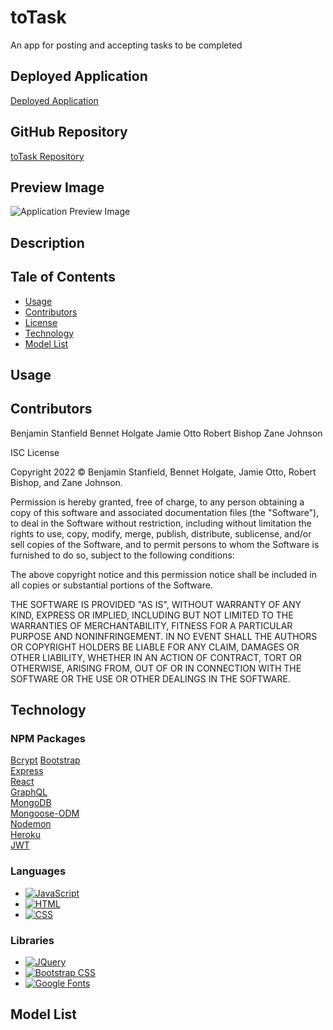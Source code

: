 # toTask
An app for posting and accepting tasks to be completed

## Deployed Application
[Deployed Application](https://to-task-app.herokuapp.com/)

## GitHub Repository
[toTask Repository](https://github.com/rbishop85/toTask)
## Preview Image
![Application Preview Image](../toTask/client/public/assets/images/homepage.png)

## Description

## Tale of Contents
- [Usage](#usage)  
- [Contributors](#contributors)  
- [License](#license)  
- [Technology](#technology)
- [Model List](#models)

## Usage

## Contributors
Benjamin Stanfield
Bennet Holgate
Jamie Otto
Robert Bishop
Zane Johnson

ISC License

Copyright 2022 &copy; Benjamin Stanfield, Bennet Holgate, Jamie Otto, Robert Bishop, and Zane Johnson.

Permission is hereby granted, free of charge, to any person obtaining a copy of this software and associated documentation files (the "Software"), to deal in the Software without restriction, including without limitation the rights to use, copy, modify, merge, publish, distribute, sublicense, and/or sell copies of the Software, and to permit persons to whom the Software is furnished to do so, subject to the following conditions:

The above copyright notice and this permission notice shall be included in all copies or substantial portions of the Software.

THE SOFTWARE IS PROVIDED "AS IS", WITHOUT WARRANTY OF ANY KIND, EXPRESS OR IMPLIED, INCLUDING BUT NOT LIMITED TO THE WARRANTIES OF MERCHANTABILITY, FITNESS FOR A PARTICULAR PURPOSE AND NONINFRINGEMENT. IN NO EVENT SHALL THE AUTHORS OR COPYRIGHT HOLDERS BE LIABLE FOR ANY CLAIM, DAMAGES OR OTHER LIABILITY, WHETHER IN AN ACTION OF CONTRACT, TORT OR OTHERWISE, ARISING FROM, OUT OF OR IN CONNECTION WITH THE SOFTWARE OR THE USE OR OTHER DEALINGS IN THE SOFTWARE.

## Technology
### NPM Packages
[Bcrypt](https://www.npmjs.com/package/bcrypt)
[Bootstrap](https://www.npmjs.com/package/bootstrap)  
[Express](https://www.npmjs.com/package/express)  
[React](https://www.npmjs.com/package/react)  
[GraphQL](https://www.npmjs.com/package/graphql)  
[MongoDB](https://www.npmjs.com/package/mongodb)  
[Mongoose-ODM](https://www.npmjs.com/package/mongoose-odm)  
[Nodemon](https://www.npmjs.com/package/nodemon)   
[Heroku](https://www.npmjs.com/package/heroku)  
[JWT](https://www.npmjs.com/package/jwt)  

### Languages
- [![JavaScript](https://img.shields.io/badge/JavaScript-323330?style=for-the-badge&logo=javascript&logoColor=F7DF1E)](https://www.javascript.com/)
- [![HTML](https://img.shields.io/badge/HTML5-E34F26?style=for-the-badge&logo=html5&logoColor=white)](https://html.com/)
- [![CSS](https://img.shields.io/badge/CSS3-1572B6?style=for-the-badge&logo=css3&logoColor=white)](https://www.w3schools.com/css/)

### Libraries

- [![JQuery](https://img.shields.io/badge/jQuery-0769AD?style=for-the-badge&logo=jquery&logoColor=white)](https://www.jquery.com/)
- [![Bootstrap CSS](https://img.shields.io/badge/-BOOTSTRAPCSS-orange)](https://www.getbootstrap.com/)
- [![Google Fonts](https://img.shields.io/badge/Google%20FOnts-303030?style=for-the-badge&logo=googlefonts&logoColor=white)](https://www.materializecss.com/)

## Model List